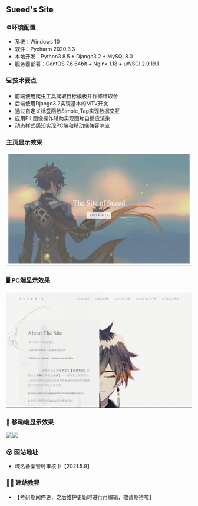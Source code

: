 ## Sueed's Site  

### ⚙️环境配置
* 系统：Windows 10
* 软件：Pycharm 2020.3.3
* 本地开发：Python3.8.5 + Django3.2 + MySQL8.0
* 服务器部署：CentOS 7.6 64bit + Nginx 1.18 + uWSGI 2.0.19.1

### 💻技术要点

* 前端使用爬虫工具爬取目标模板并作修缮取舍
* 后端使用Django3.2实现基本的MTV开发
* 通过自定义标签函数Simple_Tag实现数据交互
* 应用PIL图像操作辅助实现图片自适应渲染
* 动态样式感知实现PC端和移动端兼容响应

### 主页显示效果
![sample/index.jpg](sample/index.jpg)

### 🖥️ PC端显示效果
![sample/home_pc.jpg](sample/home_pc.jpg)

### 📱 移动端显示效果
<img src='https://github.com/Sueed/Sueed_Love_Site/tree/master/sample/home_mobile.jpg' width='300px' /><img src='https://github.com/Sueed/Sueed_Love_Site/tree/master/sample/menu_mobile.jpg' width='300px' />

### 😗 网站地址
* 域名备案管局审核中【2021.5.9】

### 👩‍🏫 建站教程
* 【考研期间停更，之后维护更新时进行再编辑，敬请期待啦】
